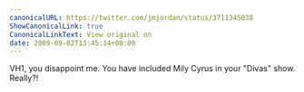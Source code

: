 ```yaml
---
canonicalURL: https://twitter.com/jmjordan/status/3711345038
ShowCanonicalLink: true
CanonicalLinkText: View original on
date: 2009-09-02T13:45:14+00:00
---
```

VH1, you disappoint me. You have included Mily Cyrus in your "Divas" show. Really?!